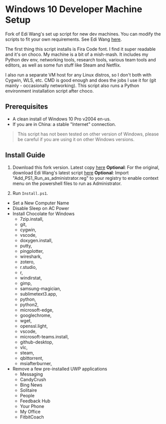 # Windows 10 Developer Machine Setup
Fork of Edi Wang's set up script for new dev machines. You can modify the scripts to fit your own requirements.
See Edi Wang [here](https://github.com/EdiWang).

The first thing this script installs is Fira Code font. I find it super readable and it's on choco.
My machine is a bit of a mish-mash. It includes my Python dev env, networking tools, research tools, various team tools and editors, as well as some fun stuff like Steam and Netflix.

I also run a separate VM host for any Linux distros, so I don't both with Cygwin, WLS, etc. CMD is good
enough and does the jobs I use it for (git mainly - occasionally networking).
This script also runs a Python environment installation script after choco.

## Prerequisites

- A clean install of Windows 10 Pro v2004 en-us.
- If you are in China: a stable "Internet" connection.

> This script has not been tested on other version of Windows, please be careful if you are using it on other Windows versions.

## Install Guide

1. Download this fork version. Latest copy [here](https://github.com/albert118/EnvSetup/blob/master/Install.ps1)
	**Optional**: For the original, download Edi Wang's latest script [here](https://raw.githubusercontent.com/EdiWang/EnvSetup/master/Install.ps1)
	**Optional**: Import "Add_PS1_Run_as_administrator.reg" to your registry to enable context menu on the powershell files to run as Administrator.

2. Run `Install.ps1`.

- Set a New Computer Name
- Disable Sleep on AC Power
- Install Chocolate for Windows
    - 7zip.install,
    - git,
    - cygwin,
    - vscode,
    - doxygen.install,
    - putty,
    - pingplotter,
    - wireshark,
    - zotero,
    - r.studio,
    - r,
    - windirstat,
    - gimp,
    - samsung-magician,
    - sublimetext3.app,
    - python,
    - python2,
    - microsoft-edge,
    - googlechrome,
    - wget,
    - openssl.light,
    - vscode,
    - microsoft-teams.install,
    - github-desktop,
    - vlc,
    - steam,
    - qbittorrent,
    - msiafterburner,
- Remove a few pre-installed UWP applications
    - Messaging
    - CandyCrush
    - Bing News
    - Solitaire
    - People
    - Feedback Hub
    - Your Phone
    - My Office
    - FitbitCoach
